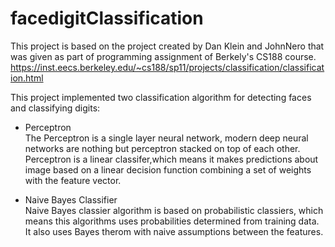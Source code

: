 # facedigitClassification
This project is based on the project created by Dan Klein and JohnNero that was given as part of programming assignment of Berkely's CS188 course.
https://inst.eecs.berkeley.edu/~cs188/sp11/projects/classification/classification.html

This project implemented two classification algorithm for detecting faces and classifying digits:
* Perceptron  
The Perceptron is a single layer neural network, modern deep neural networks are nothing but perceptron stacked on top of each other. Perceptron is a linear classifer,which means it makes predictions about image based on a linear decision function combining a set of weights with the feature vector.

* Naive Bayes Classifier  
Naive Bayes classier algorithm is based on probabilistic classiers, which means this algorithms uses probabilities determined
from training data. It also uses Bayes therom with naive assumptions between the features.
